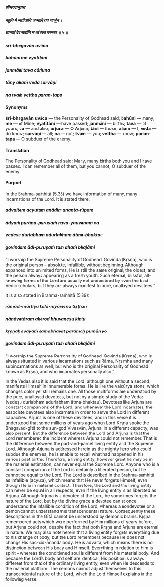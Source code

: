 ##### श्रीभगवानुवाच
##### बहूनि मे व्यतीतानि जन्मानि तव चार्जुन ।
##### तान्यहं वेद सर्वाणि न त्वं वेत्थ परन्तप ॥ ५ ॥

##### śrī-bhagavān uvāca
##### bahūni me vyatītāni
##### janmāni tava cārjuna
##### tāny ahaṁ veda sarvāṇi
##### na tvaṁ vettha paran-tapa

#### Synonyms

**śrī**-**bhagavān** **uvāca** — the Personality of Godhead said; **bahūni** — many; **me** — of Mine; **vyatītāni** — have passed; **janmāni** — births; **tava** — of yours; **ca** — and also; **arjuna** — O Arjuna; **tāni** — those; **aham** — I; **veda** — do know; **sarvāṇi** — all; **na** — not; **tvam** — you; **vettha** — know; **param**-**tapa** — O subduer of the enemy.

#### Translation

The Personality of Godhead said: Many, many births both you and I have passed. I can remember all of them, but you cannot, O subduer of the enemy!

#### Purport

In the Brahma-saṁhitā (5.33) we have information of many, many incarnations of the Lord. It is stated there:

##### advaitam acyutam anādim ananta-rūpam
##### ādyaṁ purāṇa-puruṣaṁ nava-yauvanaṁ ca
##### vedeṣu durlabham adurlabham ātma-bhaktau
##### govindam ādi-puruṣaṁ tam ahaṁ bhajāmi

“I worship the Supreme Personality of Godhead, Govinda [Kṛṣṇa], who is the original person – absolute, infallible, without beginning. Although expanded into unlimited forms, He is still the same original, the oldest, and the person always appearing as a fresh youth. Such eternal, blissful, all-knowing forms of the Lord are usually not understood by even the best Vedic scholars, but they are always manifest to pure, unalloyed devotees.”

It is also stated in Brahma-saṁhitā (5.39):

##### rāmādi-mūrtiṣu kalā-niyamena tiṣṭhan
##### nānāvatāram akarod bhuvaneṣu kintu
##### kṛṣṇaḥ svayaṁ samabhavat paramaḥ pumān yo
##### govindam ādi-puruṣaṁ tam ahaṁ bhajāmi

“I worship the Supreme Personality of Godhead, Govinda [Kṛṣṇa], who is always situated in various incarnations such as Rāma, Nṛsiṁha and many subincarnations as well, but who is the original Personality of Godhead known as Kṛṣṇa, and who incarnates personally also.”

In the Vedas also it is said that the Lord, although one without a second, manifests Himself in innumerable forms. He is like the vaidūrya stone, which changes color yet still remains one. All those multiforms are understood by the pure, unalloyed devotees, but not by a simple study of the Vedas (vedeṣu durlabham adurlabham ātma-bhaktau). Devotees like Arjuna are constant companions of the Lord, and whenever the Lord incarnates, the associate devotees also incarnate in order to serve the Lord in different capacities. Arjuna is one of these devotees, and in this verse it is understood that some millions of years ago when Lord Kṛṣṇa spoke the Bhagavad-gītā to the sun-god Vivasvān, Arjuna, in a different capacity, was also present. But the difference between the Lord and Arjuna is that the Lord remembered the incident whereas Arjuna could not remember. That is the difference between the part-and-parcel living entity and the Supreme Lord. Although Arjuna is addressed herein as the mighty hero who could subdue the enemies, he is unable to recall what had happened in his various past births. Therefore, a living entity, however great he may be in the material estimation, can never equal the Supreme Lord. Anyone who is a constant companion of the Lord is certainly a liberated person, but he cannot be equal to the Lord. The Lord is described in the Brahma-saṁhitā as infallible (acyuta), which means that He never forgets Himself, even though He is in material contact. Therefore, the Lord and the living entity can never be equal in all respects, even if the living entity is as liberated as Arjuna. Although Arjuna is a devotee of the Lord, he sometimes forgets the nature of the Lord, but by the divine grace a devotee can at once understand the infallible condition of the Lord, whereas a nondevotee or a demon cannot understand this transcendental nature. Consequently these descriptions in the Gītā cannot be understood by demonic brains. Kṛṣṇa remembered acts which were performed by Him millions of years before, but Arjuna could not, despite the fact that both Kṛṣṇa and Arjuna are eternal in nature. We may also note herein that a living entity forgets everything due to his change of body, but the Lord remembers because He does not change His sac-cid-ānanda body. He is advaita, which means there is no distinction between His body and Himself. Everything in relation to Him is spirit – whereas the conditioned soul is different from his material body. And because the Lord’s body and self are identical, His position is always different from that of the ordinary living entity, even when He descends to the material platform. The demons cannot adjust themselves to this transcendental nature of the Lord, which the Lord Himself explains in the following verse.